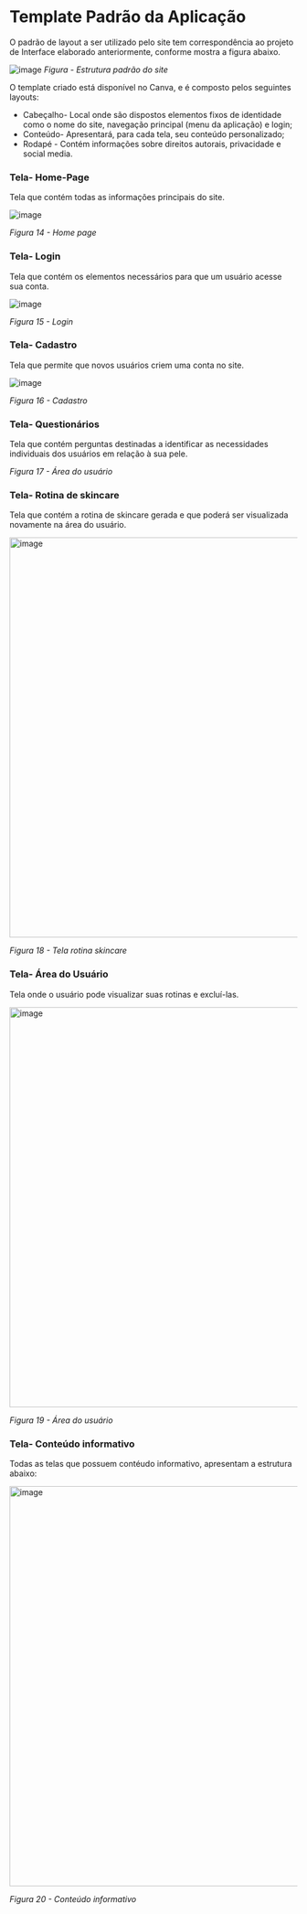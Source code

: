 # Template Padrão da Aplicação

O padrão de layout a ser utilizado pelo site tem correspondência ao projeto de Interface elaborado anteriormente, conforme mostra a figura abaixo.

![image](https://github.com/ICEI-PUC-Minas-PMV-ADS/pmv-ads-2023-2-e2-proj-int-t4-projeto-skincare/assets/93337008/904b7943-4fe3-4b7d-8a86-5991d6baf5f9)
*Figura  - Estrutura padrão do site*


O template criado está disponível no Canva, e é composto pelos seguintes layouts:

- Cabeçalho- Local onde são dispostos elementos fixos de identidade como o nome do site,  navegação principal (menu da aplicação) e login; 
- Conteúdo- Apresentará, para cada tela, seu conteúdo personalizado;
- Rodapé - Contém informações sobre direitos autorais, privacidade e social media.

### Tela- Home-Page
Tela que contém todas as informações principais do site.

![image](https://github.com/ICEI-PUC-Minas-PMV-ADS/pmv-ads-2023-2-e2-proj-int-t4-projeto-skincare/assets/93337008/b5768263-d685-4475-8f21-02e278267120)


*Figura 14 - Home page*


### Tela- Login
Tela que contém os elementos necessários para que um usuário acesse sua conta.

![image](https://github.com/ICEI-PUC-Minas-PMV-ADS/pmv-ads-2023-2-e2-proj-int-t4-projeto-skincare/assets/93337008/3f5021f0-4e47-47c9-9948-ea7cbaed0459)


*Figura 15 - Login*


### Tela- Cadastro
Tela que permite que novos usuários criem uma conta no site. 

![image](https://github.com/ICEI-PUC-Minas-PMV-ADS/pmv-ads-2023-2-e2-proj-int-t4-projeto-skincare/assets/93337008/1367317c-8aa5-4559-bb43-f73502ec3aa9)


*Figura 16 - Cadastro*



### Tela- Questionários
Tela que contém perguntas destinadas a identificar as necessidades individuais dos usuários em relação à sua pele.

*Figura 17 - Área do usuário*

### Tela- Rotina de skincare
Tela que contém a rotina de skincare gerada e que poderá ser visualizada novamente na área do usuário.

<img width="700" alt="image" src="https://github.com/ICEI-PUC-Minas-PMV-ADS/pmv-ads-2023-2-e2-proj-int-t4-projeto-skincare/assets/93337008/e5a0bd79-0e60-4644-b114-4359aa7e4972">



*Figura 18 - Tela rotina skincare*



### Tela- Área do Usuário
Tela onde o usuário pode visualizar suas rotinas e excluí-las.

<img width="700" alt="image" src="https://github.com/ICEI-PUC-Minas-PMV-ADS/pmv-ads-2023-2-e2-proj-int-t4-projeto-skincare/assets/93337008/54a0eac5-2715-4b6f-9988-b3106bd7d508">


*Figura 19 - Área do usuário*




### Tela- Conteúdo informativo
Todas as telas que possuem contéudo informativo, apresentam a estrutura abaixo:

<img width="700" alt="image" src="https://github.com/ICEI-PUC-Minas-PMV-ADS/pmv-ads-2023-2-e2-proj-int-t4-projeto-skincare/assets/93337008/344b8e03-d974-4a29-aad5-9e84a51a686f">



*Figura 20 - Conteúdo informativo*





